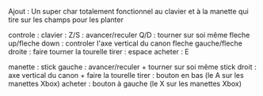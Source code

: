 Ajout : Un super char totalement fonctionnel au clavier et à la manette qui tire sur les champs pour les planter

controle : 
  clavier : 
    Z/S : avancer/reculer
    Q/D : tourner sur soi même
    fleche up/fleche down : controler l'axe vertical du canon
    fleche gauche/fleche droite : faire tourner la tourelle
    tirer : espace
    acheter : E
    
  manette :
    stick gauche : avancer/reculer + tourner sur soi même
    stick droit : axe vertical du canon + faire la tourelle
    tirer : bouton en bas (le A sur les manettes Xbox)
    acheter : bouton à gauche (le X sur les manettes Xbox)
